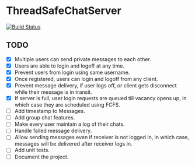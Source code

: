 # ThreadSafeChatServer

[![Build Status](https://travis-ci.org/RohitMazumder/ThreadSafeChatServer.svg?branch=master)](https://travis-ci.org/RohitMazumder/ThreadSafeChatServer)

## TODO

- [X] Multiple users can send private messages to each other.
- [X] Users are able to login and logoff at any time.
- [X] Prevent users from login using same username.
- [X] Once registered, users can login and logoff from any client.
- [X] Prevent message delivery, if user logs off, or client gets disconnect while their message is in transit.
- [X] If server is full, user login requests are queued till vacancy opens up, in which case they are scheduled using FCFS.
- [ ] Add timestamp to Messages.
- [ ] Add group chat features.
- [ ] Make every user maintain a log of their chats.
- [ ] Handle failed message delivery.
- [ ] Allow sending messages even if receiver is not logged in, in which case, messages will be delivered after receiver logs in.
- [ ] Add unit tests.
- [ ] Document the project.